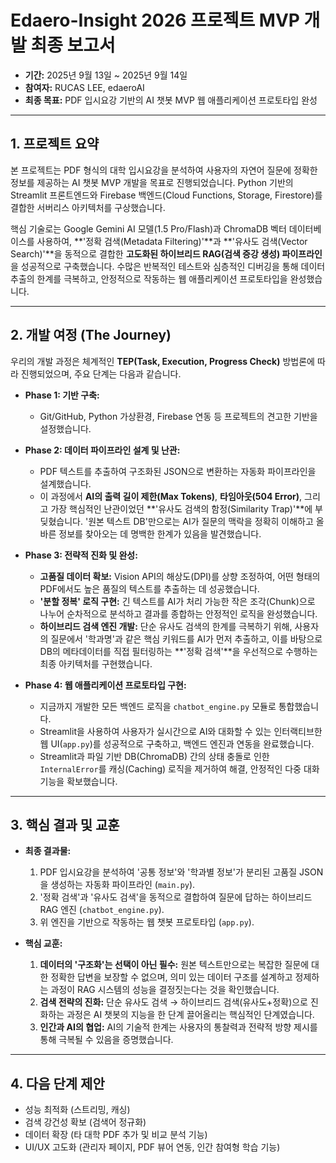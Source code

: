 # Edaero-Insight 2026 프로젝트 MVP 개발 최종 보고서

- **기간:** 2025년 9월 13일 ~ 2025년 9월 14일
- **참여자:** RUCAS LEE, edaeroAI
- **최종 목표:** PDF 입시요강 기반의 AI 챗봇 MVP 웹 애플리케이션 프로토타입 완성

---

## 1. 프로젝트 요약

본 프로젝트는 PDF 형식의 대학 입시요강을 분석하여 사용자의 자연어 질문에 정확한 정보를 제공하는 AI 챗봇 MVP 개발을 목표로 진행되었습니다. Python 기반의 Streamlit 프론트엔드와 Firebase 백엔드(Cloud Functions, Storage, Firestore)를 결합한 서버리스 아키텍처를 구상했습니다.

핵심 기술로는 Google Gemini AI 모델(1.5 Pro/Flash)과 ChromaDB 벡터 데이터베이스를 사용하여, **'정확 검색(Metadata Filtering)'**과 **'유사도 검색(Vector Search)'**을 동적으로 결합한 **고도화된 하이브리드 RAG(검색 증강 생성) 파이프라인**을 성공적으로 구축했습니다. 수많은 반복적인 테스트와 심층적인 디버깅을 통해 데이터 추출의 한계를 극복하고, 안정적으로 작동하는 웹 애플리케이션 프로토타입을 완성했습니다.

---

## 2. 개발 여정 (The Journey)

우리의 개발 과정은 체계적인 **TEP(Task, Execution, Progress Check)** 방법론에 따라 진행되었으며, 주요 단계는 다음과 같습니다.

-   **Phase 1: 기반 구축:**
    -   Git/GitHub, Python 가상환경, Firebase 연동 등 프로젝트의 견고한 기반을 설정했습니다.

-   **Phase 2: 데이터 파이프라인 설계 및 난관:**
    -   PDF 텍스트를 추출하여 구조화된 JSON으로 변환하는 자동화 파이프라인을 설계했습니다.
    -   이 과정에서 **AI의 출력 길이 제한(Max Tokens)**, **타임아웃(504 Error)**, 그리고 가장 핵심적인 난관이었던 **'유사도 검색의 함정(Similarity Trap)'**에 부딪혔습니다. '원본 텍스트 DB'만으로는 AI가 질문의 맥락을 정확히 이해하고 올바른 정보를 찾아오는 데 명백한 한계가 있음을 발견했습니다.

-   **Phase 3: 전략적 진화 및 완성:**
    -   **고품질 데이터 확보:** Vision API의 해상도(DPI)를 상향 조정하여, 어떤 형태의 PDF에서도 높은 품질의 텍스트를 추출하는 데 성공했습니다.
    -   **'분할 정복' 로직 구현:** 긴 텍스트를 AI가 처리 가능한 작은 조각(Chunk)으로 나누어 순차적으로 분석하고 결과를 종합하는 안정적인 로직을 완성했습니다.
    -   **하이브리드 검색 엔진 개발:** 단순 유사도 검색의 한계를 극복하기 위해, 사용자의 질문에서 '학과명'과 같은 핵심 키워드를 AI가 먼저 추출하고, 이를 바탕으로 DB의 메타데이터를 직접 필터링하는 **'정확 검색'**을 우선적으로 수행하는 최종 아키텍처를 구현했습니다.

-   **Phase 4: 웹 애플리케이션 프로토타입 구현:**
    -   지금까지 개발한 모든 백엔드 로직을 `chatbot_engine.py` 모듈로 통합했습니다.
    -   Streamlit을 사용하여 사용자가 실시간으로 AI와 대화할 수 있는 인터랙티브한 웹 UI(`app.py`)를 성공적으로 구축하고, 백엔드 엔진과 연동을 완료했습니다.
    -   Streamlit과 파일 기반 DB(ChromaDB) 간의 상태 충돌로 인한 `InternalError`를 캐싱(Caching) 로직을 제거하여 해결, 안정적인 다중 대화 기능을 확보했습니다.

---

## 3. 핵심 결과 및 교훈

-   **최종 결과물:**
    1.  PDF 입시요강을 분석하여 '공통 정보'와 '학과별 정보'가 분리된 고품질 JSON을 생성하는 자동화 파이프라인 (`main.py`).
    2.  '정확 검색'과 '유사도 검색'을 동적으로 결합하여 질문에 답하는 하이브리드 RAG 엔진 (`chatbot_engine.py`).
    3.  위 엔진을 기반으로 작동하는 웹 챗봇 프로토타입 (`app.py`).

-   **핵심 교훈:**
    1.  **데이터의 '구조화'는 선택이 아닌 필수:** 원본 텍스트만으로는 복잡한 질문에 대한 정확한 답변을 보장할 수 없으며, 의미 있는 데이터 구조를 설계하고 정제하는 과정이 RAG 시스템의 성능을 결정짓는다는 것을 확인했습니다.
    2.  **검색 전략의 진화:** 단순 유사도 검색 → 하이브리드 검색(유사도+정확)으로 진화하는 과정은 AI 챗봇의 지능을 한 단계 끌어올리는 핵심적인 단계였습니다.
    3.  **인간과 AI의 협업:** AI의 기술적 한계는 사용자의 통찰력과 전략적 방향 제시를 통해 극복될 수 있음을 증명했습니다.

---

## 4. 다음 단계 제안
-   성능 최적화 (스트리밍, 캐싱)
-   검색 강건성 확보 (검색어 정규화)
-   데이터 확장 (타 대학 PDF 추가 및 비교 분석 기능)
-   UI/UX 고도화 (관리자 페이지, PDF 뷰어 연동, 인간 참여형 학습 기능)